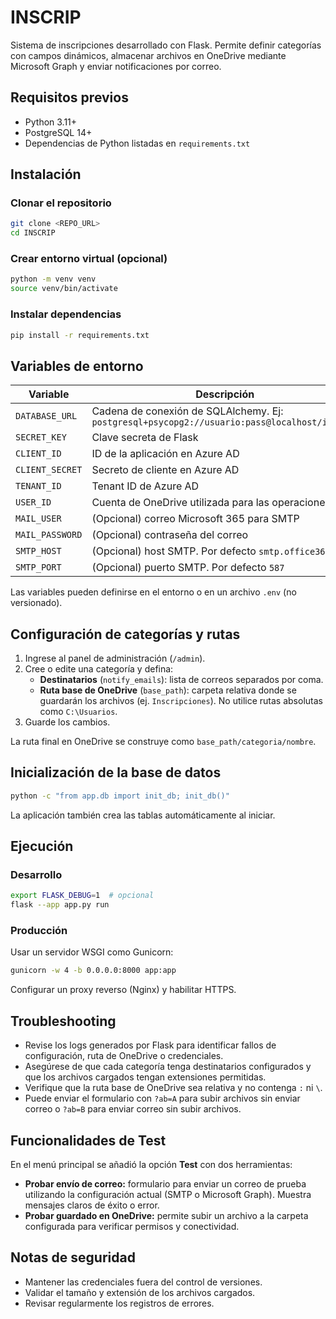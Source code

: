 # INSCRIP

Sistema de inscripciones desarrollado con Flask. Permite definir categorías con campos dinámicos, almacenar archivos en OneDrive mediante Microsoft Graph y enviar notificaciones por correo.

## Requisitos previos
- Python 3.11+
- PostgreSQL 14+
- Dependencias de Python listadas en `requirements.txt`

## Instalación
### Clonar el repositorio
```bash
git clone <REPO_URL>
cd INSCRIP
```

### Crear entorno virtual (opcional)
```bash
python -m venv venv
source venv/bin/activate
```

### Instalar dependencias
```bash
pip install -r requirements.txt
```

## Variables de entorno
| Variable | Descripción |
|---------|-------------|
| `DATABASE_URL` | Cadena de conexión de SQLAlchemy. Ej: `postgresql+psycopg2://usuario:pass@localhost/inscrip` |
| `SECRET_KEY` | Clave secreta de Flask |
| `CLIENT_ID` | ID de la aplicación en Azure AD |
| `CLIENT_SECRET` | Secreto de cliente en Azure AD |
| `TENANT_ID` | Tenant ID de Azure AD |
| `USER_ID` | Cuenta de OneDrive utilizada para las operaciones |
| `MAIL_USER` | (Opcional) correo Microsoft 365 para SMTP |
| `MAIL_PASSWORD` | (Opcional) contraseña del correo |
| `SMTP_HOST` | (Opcional) host SMTP. Por defecto `smtp.office365.com` |
| `SMTP_PORT` | (Opcional) puerto SMTP. Por defecto `587` |

Las variables pueden definirse en el entorno o en un archivo `.env` (no versionado).

## Configuración de categorías y rutas
1. Ingrese al panel de administración (`/admin`).
2. Cree o edite una categoría y defina:
   - **Destinatarios** (`notify_emails`): lista de correos separados por coma.
   - **Ruta base de OneDrive** (`base_path`): carpeta relativa donde se guardarán los archivos (ej. `Inscripciones`).
     No utilice rutas absolutas como `C:\Usuarios`.
3. Guarde los cambios.

La ruta final en OneDrive se construye como `base_path/categoria/nombre`.

## Inicialización de la base de datos
```bash
python -c "from app.db import init_db; init_db()"
```
La aplicación también crea las tablas automáticamente al iniciar.

## Ejecución
### Desarrollo
```bash
export FLASK_DEBUG=1  # opcional
flask --app app.py run
```

### Producción
Usar un servidor WSGI como Gunicorn:
```bash
gunicorn -w 4 -b 0.0.0.0:8000 app:app
```
Configurar un proxy reverso (Nginx) y habilitar HTTPS.

## Troubleshooting
- Revise los logs generados por Flask para identificar fallos de configuración, ruta de OneDrive o credenciales.
- Asegúrese de que cada categoría tenga destinatarios configurados y que los archivos cargados tengan extensiones permitidas.
- Verifique que la ruta base de OneDrive sea relativa y no contenga `:` ni `\`.
- Puede enviar el formulario con `?ab=A` para subir archivos sin enviar correo o `?ab=B` para enviar correo sin subir archivos.

## Funcionalidades de Test
En el menú principal se añadió la opción **Test** con dos herramientas:
- **Probar envío de correo:** formulario para enviar un correo de prueba utilizando la configuración actual (SMTP o Microsoft Graph). Muestra mensajes claros de éxito o error.
- **Probar guardado en OneDrive:** permite subir un archivo a la carpeta configurada para verificar permisos y conectividad.

## Notas de seguridad
- Mantener las credenciales fuera del control de versiones.
- Validar el tamaño y extensión de los archivos cargados.
- Revisar regularmente los registros de errores.
